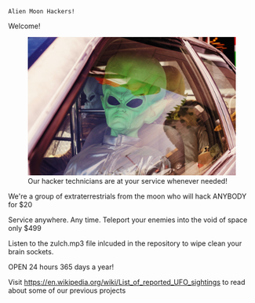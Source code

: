 <pre><code><span font-family: Babas; font-size: 2em;">Alien Moon Hackers!</span>
</code></pre>
Welcome!

<figure>
  <img src="jeff.jpg" alt="Green alien sitting in a car">
  <figcaption>Our hacker technicians are at your service whenever needed!</figcaption>
</figure>



We're a group of extraterrestrials from the moon who will hack ANYBODY for $20 

Service anywhere. Any time. Teleport your enemies into the void of space only $499

Listen to the zulch.mp3 file inlcuded in the repository to wipe clean your brain sockets. 

OPEN 24 hours 365 days a year!

Visit https://en.wikipedia.org/wiki/List_of_reported_UFO_sightings to read about some of our previous projects 
